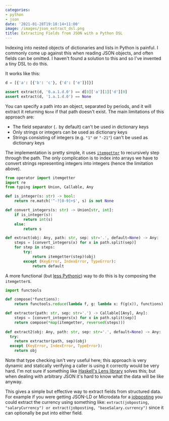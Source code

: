 ```yaml
---
categories:
- python
- json
date: '2021-01-28T19:18:14+11:00'
image: /images/json_extract_dsl.png
title: Extracting Fields from JSON with a Python DSL
---
```


Indexing into nested objects of dictionaries and lists in Python is painful.
I commonly come up against this when reading JSON objects, and often fields can be omitted.
I haven't found a solution to this and so I've invented a tiny DSL to do this.

It works like this:

```python
d = [{'a': [{'b': 'c'}, {'d': ['e']}]}]

assert extract(d, '0.a.1.d.0') == d[0]['a'][1]['d'][0]
assert extract(d, '1.a.1.d.0') == None
```

You can specify a path into an object, separated by periods, and it will extract it returning `None` if that path doesn't exist.
The main limitations of this approach are:

* The field separator (`.` by default) can't be used in dictionary keys
* Only strings or integers can be used as dictionary keys
* Strings consisting of integers (e.g. `"1"` or `"-21"`) can't be used as dictionary keys

The implementation is pretty simple, it uses [`itemgetter`](https://docs.python.org/3/library/operator.html#operator.itemgetter) to recursively step through the path.
The only complication is to index into arrays we have to convert strings representing integers into integers (hence the limitation above).

```python
from operator import itemgetter
import re
from typing import Union, Callable, Any

def is_integer(s: str) -> bool:
    return re.match('^-?[0-9]+$', s) is not None

def convert_integers(s: str) -> Union[str, int]:
    if is_integer(s):
        return int(s)
    else:
        return s

def extract(obj: Any, path: str, sep: str='.', default=None) -> Any:
    steps = [convert_integers(x) for x in path.split(sep)]
    for step in steps:
        try:
            return itemgetter(step)(obj)
        except (KeyError, IndexError, TypeError):
            return default
```

A more functional (but [less Pythonic](/python-not-functional)) way to do this is by composing the `itemgetter`s.


```python
import functools

def compose(*functions):
    return functools.reduce(lambda f, g: lambda x: f(g(x)), functions)

def extractor(path: str, sep: str='.') -> Callable[[Any], Any]:
    steps = [convert_integers(x) for x in path.split(sep)]
    return compose(*map(itemgetter, reversed(steps)))
    
def extract2(obj: Any, path: str, sep: str='.', default=None) -> Any:
  try:
    return extractor(path, sep)(obj)
  except (KeyError, IndexError, TypeError):
    return obj
```

Note that type checking isn't very useful here; this approach is very dynamic and statically verifying a caller is using it correctly would be very hard.
I'm not sure if something like [Haskell's Lens library](https://github.com/ekmett/lens#lens-lenses-folds-and-traversals) solves this; but when dealing with arbitrary JSON it's hard to know what the data will be like anyway.

This gives a simple but effective way to extract fields from structured data.
For example if you were getting JSON-LD or Microdata for a [jobposting](/schema-jobposting) you could extract the currency using something like: `extract(jobposting, "salaryCurrency") or extract(jobposting, "baseSalary.currency")` since it can optionally be put into either field.